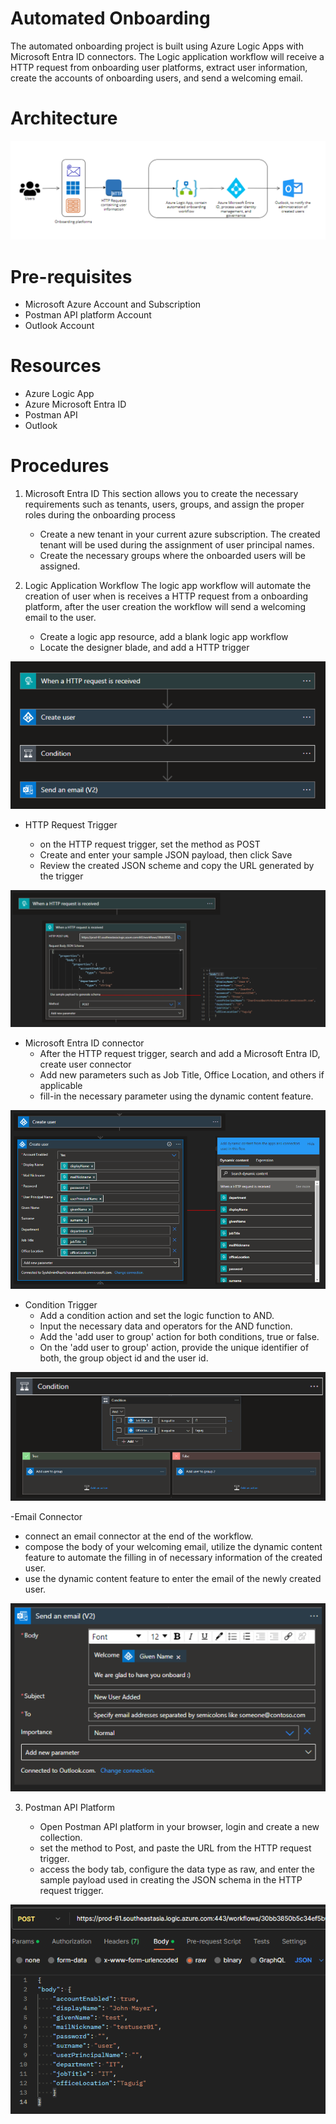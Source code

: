 # Automated Onboarding 
The automated onboarding project is built using Azure Logic Apps with Microsoft Entra ID connectors.
The Logic application workflow will receive a HTTP request from onboarding user platforms, extract user information, create the accounts of onboarding users, and send a welcoming email.

# Architecture

![architecture](https://github.com/Enzeiy/Azure-Projects/blob/main/Automated%20Onboarding%20/Images/OnboardingProjectcpng.png)

# Pre-requisites
  - Microsoft Azure Account and Subscription
  - Postman API platform Account
  - Outlook Account

# Resources
  - Azure Logic App
  - Azure Microsoft Entra ID
  - Postman API
  - Outlook 

# Procedures

1. Microsoft Entra ID
   This section allows you to create the necessary requirements such as tenants, users, groups, and assign the proper roles during the onboarding process

   - Create a new tenant in your current azure subscription. The created tenant will be used during the assignment of user principal names.
   - Create the necessary groups where the onboarded users will be assigned.

2. Logic Application Workflow
   The logic app workflow will automate the creation of user when is receives a HTTP request from a onboarding platform, after the user creation the workflow will
   send a welcoming email to the user.

   - Create a logic app resource, add a blank logic app workflow
   - Locate the designer blade, and add a HTTP trigger

![Workflow](https://github.com/Enzeiy/Azure-Projects/blob/main/Automated%20Onboarding%20/Images/Workflow.png)
    

- HTTP Request Trigger
  
    - on the HTTP request trigger, set the method as POST
    - Create and enter your sample JSON payload, then click Save
    - Review the created JSON scheme and copy the URL generated by the trigger

 ![HTTP](https://github.com/Enzeiy/Azure-Projects/blob/main/Automated%20Onboarding%20/Images/HTTP_Payload.png)

- Microsoft Entra ID connector
    - After the HTTP request trigger, search and add a Microsoft Entra ID, create user connector
    - Add new parameters such as Job Title, Office Location, and others if applicable
    - fill-in the necessary parameter using the dynamic content feature.

![ENTRA](https://github.com/Enzeiy/Azure-Projects/blob/main/Automated%20Onboarding%20/Images/Entra.png)
      
- Condition Trigger
   - Add a condition action and set the logic function to AND.
   - Input the necessary data and operators for the AND function.
   - Add the 'add user to group' action for both conditions, true or false.
   - On the 'add user to group' action, provide the unique identifier of both, the group object id and the user id.

![CONDITION](https://github.com/Enzeiy/Azure-Projects/blob/main/Automated%20Onboarding%20/Images/Condtion.png)

-Email Connector
   - connect an email connector at the end of the workflow.
   - compose the body of your welcoming email, utilize the dynamic content feature to automate the filling in of necessary information of the created user.
   - use the dynamic content feature to enter the email of the newly created user.

![Email](https://github.com/Enzeiy/Azure-Projects/blob/main/Automated%20Onboarding%20/Images/Email.png)

    
3. Postman API Platform

   - Open Postman API platform in your browser, login and create a new collection.
   - set the method to Post, and paste the URL from the HTTP request trigger.
   - access the body tab, configure the data type as raw, and enter the sample payload used in creating the JSON schema in the HTTP request trigger.

  ![Postman](https://github.com/Enzeiy/Azure-Projects/blob/main/Automated%20Onboarding%20/Images/Postman.png)

